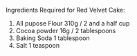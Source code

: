 Ingredients Required for Red Velvet Cake:

1. All pupose Flour 310g / 2 and a half cup
2. Cocoa powder 16g / 2 tablespoons
3. Baking Soda 1 tablespoon
4. Salt 1 teaspoon